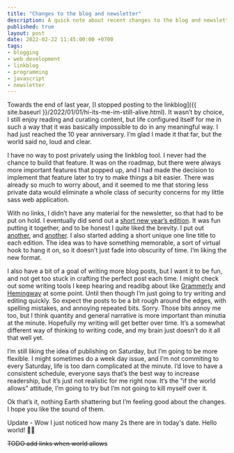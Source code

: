 ```yaml
---
title: "Changes to the blog and newsletter"
description: A quick note about recent changes to the blog and newsletter
published: true
layout: post
date: 2022-02-22 11:45:00:00 +0700
tags:
- blogging
- web development
- linkblog
- programming
- javascript
- newsletter
---
```

Towards the end of last year, [I stopped posting to the linkblog]({{ site.baseurl }}/2022/01/01/hi-its-me-im-still-alive.html). It wasn’t by choice, I still enjoy reading and curating content, but life configured itself for me in such a way that it was basically impossible to do in any meaningful way. I had just reached the 10 year anniversary. I’m glad I made it that far, but the world said no, loud and clear.

I have no way to post privately using the linkblog tool. I never had the chance to build that feature. It was on the roadmap, but there were always more important features that popped up, and I had made the decision to implement that feature later to try to make things a bit easier. There was already so much to worry about, and it seemed to me that storing less private data would eliminate a whole class of security concerns for my little sass web application.

With no links, I didn’t have any material for the newsletter, so that had to be put on hold. I eventually did send out a [short new year’s edition](https://markjgsmith.substack.com/p/mark-smiths-newsletter-01-01-2022?utm_source=url). It was fun putting it together, and to be honest I quite liked the brevity. I put out [another](https://markjgsmith.substack.com/p/mark-smiths-newsletter-12-02-2022?utm_source=url), and [another](https://markjgsmith.substack.com/p/mark-smiths-newsletter-18-02-2022?utm_source=url). I also started adding a short unique one line title to each edition. The idea was to have something memorable, a sort of virtual hook to hang it on, so it doesn’t just fade into obscurity of time. I’m liking the new format.

I also have a bit of a goal of writing more blog posts, but I want it to be fun, and not get too stuck in crafting the perfect post each time. I might check out some writing tools I keep hearing and readibg about like [Grammerly](https://www.grammarly.com) and [Hemingway](https://hemingwayapp.com) at some point. Until then though I’m just going to try writing and editing quickly. So expect the posts to be a bit rough around the edges, with spelling mistakes, and annoying repeated bits. Sorry. Those bits annoy me too, but I think quantity and general narrative is more important than minutia at the minute. Hopefully my writing will get better over time. It’s a somewhat different way of thinking to writing code, and my brain just doesn’t do it all that well yet.

I’m still liking the idea of publishing on Saturday, but I’m going to be more flexible. I might sometimes do a week day issue, and I’m not commiting to every Saturday, life is too darn complicated at the minute. I’d love to have a consistent schedule, everyone says that’s the best way to increase readership, but it’s just not realistic for me right now. It’s the "if the world allows" attitude, I’m going to try but I’m not going to kill myself over it. 

Ok that’s it, nothing Earth shattering but I’m feeling good about the changes. I hope you like the sound of them.

Update - Wow I just noticed how many 2s there are in today's date. Hello world! 🤷‍♂️

~~TODO add links when world allows~~
